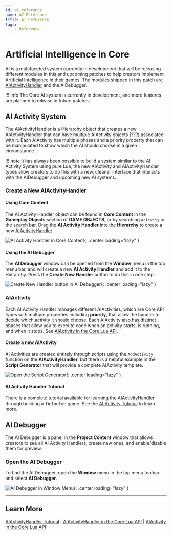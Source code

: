 ```yaml
---
id: ai_reference
name: AI Reference
title: AI Reference
tags:
    - Reference
---
```


# Artificial Intelligence in Core

AI is a multifaceted system currently in development that will be releasing different modules in this and upcoming patches to help creators implement Artificial Intelligence in their games. The modules shipped in this patch are [AIActivityHandler](../api/aiactivityhandler.md) and the AIDebugger.

!!! info
    The Core AI system is currently in development, and more features are planned to release in future patches.

## AI Activity System

The AIActivityHandler is a Hierarchy object that creates a new AIActivityHandler that can have multiple AIActivity objects (???) associated with it. Each AIActivity has multiple phases and a priority property that can be manipulated to show which the AI should choose in a given circumstance.

!!! note
    It has always been possible to build a system similar to the AI Activity System using pure Lua, the new AIActivity and AIActivityHandler types allow creators to do this with a new, cleaner interface that interacts with the AIDebugger and upcoming new AI systems.

### Create a New AIActivityHandler

#### Using Core Content

The AI Activity Handler object can be found in **Core Content** in the **Gameplay Objects** section of **GAME OBJECTS**, or by searching `activity` in the search bar. Drag the **AI Activity Handler** into the **Hierarchy** to create a new [AIActivityHandler](../api/aiactivityhandler.md).

![AI Activity Handler in Core Content](../img/AI/AI_ActivityHandlerInCoreContent.png){: .center loading="lazy" }

#### Using the AI Debugger

The **AI Debugger** window can be opened from the **Window** menu in the top menu bar, and will create a new **AI Activity Handler** and add it to the Hierarchy. Press the **Create New Handler** button to do this in one step.

![Create New Handler button in AI Debugger](../img/AI/AI_AIDebuggerCreateNewHandler.png){: .center loading="lazy" }

### AIActivity

Each AI Activity Handler manages different AIActivities, which are Core API types with multiple properties including **priority**, that allow the handler to decide which activity it should choose. Each AIActivity also has distinct phases that allow you to execute code when an activity starts, is running, and when it stops. See [AIActivity in the Core Lua API](../api/aiactivity.md).

#### Create a new AIActivity

AI Activities are created entirely through scripts using the `AddActivity` function on the **AIActivityHandler**, but there is a helpful example in the **Script Generator** that will provide a complete AIActivity template.

![Open the Script Generator](../img/AI/AI_AIDebuggerScriptGenerator.png){: .center loading="lazy" }

#### AI Activity Handler Tutorial

There is a complete tutorial available for learning the AIActivityHandler through building a TicTacToe game. See the [AI Activity Tutorial](ai_activity_tutorial.md) to learn more.

## AI Debugger

The AI Debugger is a panel in the **Project Content** window that allows creators to see all AI Activity Handlers, create new ones, and enable/disable them for preview.

### Open the AI Debugger

To find the AI Debugger, open the **Window** menu in the top menu toolbar and select **AI Debugger**.

![AI Debugger in Window Menu](../img/AI/AI_OpenAIDebugger.png){: .center loading="lazy" }

---

## Learn More

[AIActivityHandler Tutorial](ai_activity_tutorial.md) | [AIActivityHandler in the Core Lua API](../api/aiactivityhandler.md) | [AIActivity in the Core Lua API](../api/aiactivity.md)
